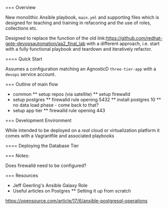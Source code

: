 === Overview

New monolithic Ansible playbook, `main.yml` and supporting files  which is designed for teaching and training in refacoring and
the use of roles, collections etc.

Designed to replace the function of the old link:https://github.com/redhat-gpte-devopsautomation/aa2_final_lab with a different
approach, i.e. start with a fully functional playbook and teardown and iteratively refactor.


==== Quick Start

Assumes a configuration matching an AgnosticD `three-tier-app` with a `devops` service account.

=== Outline of main flow

* common
** setup repos (via satellite)
** setup firewalld
* setup postgres
** firewalld rule opening 5432
** install postgres 10
** no data load phase - come back to that?
* setup app tier
** firewalld rule opening 443

=== Development Environment

While intended to be deployed on a _real_ cloud or virtualization platform it
comes with a Vagrantfile and associated playbooks

==== Deploying the Database Tier


=== Notes:

Does firewalld need to be configured?

=== Resources

* Jeff Geerling's Ansible Galaxy Role
* Useful articles on Postgres
** Setting it up from scratch

https://opensource.com/article/17/6/ansible-postgresql-operations
